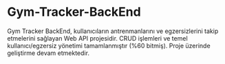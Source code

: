 # Gym-Tracker-BackEnd
Gym Tracker BackEnd, kullanıcıların antrenmanlarını ve egzersizlerini takip etmelerini sağlayan Web API projesidir. CRUD işlemleri ve temel kullanıcı/egzersiz yönetimi tamamlanmıştır (%60 bitmiş). Proje üzerinde geliştirme devam etmektedir.
